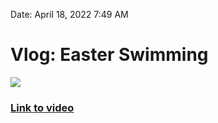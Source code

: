
Date: April 18, 2022 7:49 AM

# Vlog: Easter Swimming

![](https://i.imgur.com/WMvvuOk.jpg)

### [Link to video](https://www.instagram.com/s/aGlnaGxpZ2h0OjE3ODgzNDcyMjgwNjM4NzY0?igshid=YmMyMTA2M2Y=)
